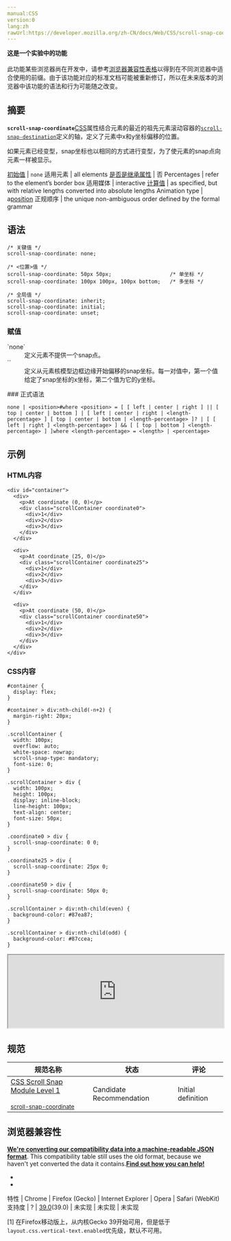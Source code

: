 ```yaml
---
manual:CSS
version:0
lang:zh
rawUrl:https://developer.mozilla.org/zh-CN/docs/Web/CSS/scroll-snap-coordinate
---
```






**这是一个实验中的功能**<br></br>此功能某些浏览器尚在开发中，请参考[浏览器兼容性表格](%31944 "")以得到在不同浏览器中适合使用的前缀。由于该功能对应的标准文档可能被重新修订，所以在未来版本的浏览器中该功能的语法和行为可能随之改变。




## 摘要<a name="摘要"></a>


**`scroll-snap-coordinate`**[CSS](%427 "")属性结合元素的最近的祖先元素滚动容器的[`scroll-snap-destination`](%28177 "Technical review completed. Editorial review completed.")定义的轴，定义了元素中x和y坐标偏移的位置。



如果元素已经变型，snap坐标也以相同的方式进行变型，为了使元素的snap点向元素一样被显示。


[初始值](%28302 "") | `none` 
适用元素 | all elements 
[是否是继承属性](%28299 "") | 否 
Percentages | refer to the element’s border box 
适用媒体 | interactive 
[计算值](%28304 "") | as specified, but with relative lengths converted into absolute lengths 
Animation type | a[position](%31945 "Values of the <position> data type are interpolated independently for the abscissa and ordinate. As the speed is defined by the same <timing-function> for both, the point will move following a line.") 
正规顺序 | the unique non-ambiguous order defined by the formal grammar 



## 语法<a name="语法"></a>

```
/* 关键值 */
scroll-snap-coordinate: none;

/* <位置>值 */
scroll-snap-coordinate: 50px 50px;                   /* 单坐标 */
scroll-snap-coordinate: 100px 100px, 100px bottom;   /* 多坐标 */

/* 全局值 */
scroll-snap-coordinate: inherit;
scroll-snap-coordinate: initial;
scroll-snap-coordinate: unset;
```

### 赋值<a name="赋值"></a>
<dl><dt id=''>`none`</dt><dd>定义元素不提供一个snap点。</dd><dt id=''>`<position>`</dt><dd>定义从元素核模型边框边缘开始偏移的snap坐标。每一对值中，第一个值给定了snap坐标的x坐标，第二个值为它的y坐标。</dd></dl>
### 正式语法<a name="正式语法"></a>

```
none | <position>#where <position> = [ [ left | center | right ] || [ top | center | bottom ] | [ left | center | right | <length-percentage> ] [ top | center | bottom | <length-percentage> ]? | [ [ left | right ] <length-percentage> ] && [ [ top | bottom ] <length-percentage> ] ]where <length-percentage> = <length> | <percentage>
```

## 示例<a name="示例"></a>

### HTML内容<a name="HTML内容"></a>

```
<div id="container">
  <div>
    <p>At coordinate (0, 0)</p>
    <div class="scrollContainer coordinate0">
      <div>1</div>
      <div>2</div>
      <div>3</div>
    </div>
  </div>

  <div>
    <p>At coordinate (25, 0)</p>
    <div class="scrollContainer coordinate25">
      <div>1</div>
      <div>2</div>
      <div>3</div>
    </div>
  </div>

  <div>
    <p>At coordinate (50, 0)</p>
    <div class="scrollContainer coordinate50">
      <div>1</div>
      <div>2</div>
      <div>3</div>
    </div>
  </div>
</div>
```

### CSS内容<a name="CSS内容"></a>

```
#container {
  display: flex;
}

#container > div:nth-child(-n+2) {
  margin-right: 20px;
}

.scrollContainer {
  width: 100px;
  overflow: auto;
  white-space: nowrap;
  scroll-snap-type: mandatory;
  font-size: 0;
}

.scrollContainer > div {
  width: 100px;
  height: 100px;
  display: inline-block;
  line-height: 100px;
  text-align: center;
  font-size: 50px;
}

.coordinate0 > div {
  scroll-snap-coordinate: 0 0;
}

.coordinate25 > div {
  scroll-snap-coordinate: 25px 0;
}

.coordinate50 > div {
  scroll-snap-coordinate: 50px 0;
}

.scrollContainer > div:nth-child(even) {
  background-color: #87ea87;
}

.scrollContainer > div:nth-child(odd) {
  background-color: #87ccea;
}
```


<iframe src='https://mdn.mozillademos.org/zh-CN/docs/Web/CSS/scroll-snap-coordinate$samples/Example?revision=966409' width='100%' height='170'></iframe>


## 规范<a name="规范"></a>

规范名称 | 状态 | 评论 
 ---  |  ---  |  ---  | 
[CSS Scroll Snap Module Level 1<br></br><small>scroll-snap-coordinate</small>](%31946 "") | Candidate Recommendation | Initial definition 


## 浏览器兼容性<a name="浏览器兼容性"></a>


**[We&#39;re converting our compatibility data into a machine-readable JSON format](%3344 "")**. This compatibility table still uses the old format, because we haven&#39;t yet converted the data it contains.**[Find out how you can help!](%3392 "")**


* 
* 

特性 | Chrome | Firefox (Gecko) | Internet Explorer | Opera | Safari (WebKit) 
支持度 | ? | [39.0](%4316 "Released on 2015-06-30.")(39.0) | 未实现 | 未实现 | 未实现 





[1] 在Firefox移动版上，从内核Gecko 39开始可用，但是低于`layout.css.vertical-text.enabled`优先级，默认不可用。




